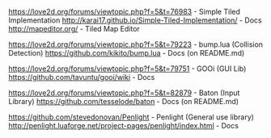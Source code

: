 https://love2d.org/forums/viewtopic.php?f=5&t=76983 - Simple Tiled Implementation
http://karai17.github.io/Simple-Tiled-Implementation/ - Docs
http://mapeditor.org/ - Tiled Map Editor

https://love2d.org/forums/viewtopic.php?f=5&t=79223 - bump.lua (Collision Detection)
https://github.com/kikito/bump.lua - Docs (on README.md)

https://love2d.org/forums/viewtopic.php?f=5&t=79751 - GOOi (GUI Lib)
https://github.com/tavuntu/gooi/wiki - Docs

https://love2d.org/forums/viewtopic.php?f=5&t=82879 - Baton (Input Library)
https://github.com/tesselode/baton - Docs (on README.md)

https://github.com/stevedonovan/Penlight - Penlight (General use library)
http://penlight.luaforge.net/project-pages/penlight/index.html - Docs
